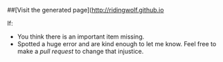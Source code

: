 ##[Visit the generated page](http://ridingwolf.github.io

If:
- You think there is an important item missing.
- Spotted a huge error and are kind enough to let me know.
Feel free to make a _pull request_ to change that injustice.